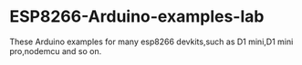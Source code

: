 # ESP8266-Arduino-examples-lab
These Arduino examples for many esp8266 devkits,such as D1 mini,D1 mini pro,nodemcu and  so on. 
